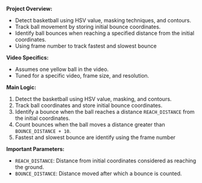 **Project Overview:**
- Detect basketball using HSV value, masking techniques, and contours.
- Track ball movement by storing initial bounce coordinates.
- Identify ball bounces when reaching a specified distance from the initial coordinates.
- Using frame number to track fastest and slowest bounce

**Video Specifics:**
- Assumes one yellow ball in the video.
- Tuned for a specific video, frame size, and resolution.

**Main Logic:**
1. Detect the basketball using HSV value, masking, and contours.
2. Track ball coordinates and store initial bounce coordinates.
3. Identify a bounce when the ball reaches a distance `REACH_DISTANCE` from the initial coordinates.
4. Count bounces when the ball moves a distance greater than `BOUNCE_DISTANCE + 10`.
5. Fastest and slowest bounce are identify using the frame number

**Important Parameters:**
- `REACH_DISTANCE`: Distance from initial coordinates considered as reaching the ground.
- `BOUNCE_DISTANCE`: Distance moved after which a bounce is counted.